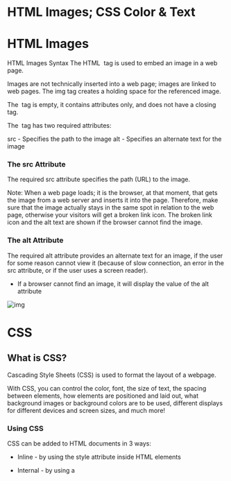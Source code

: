 # HTML Images; CSS Color & Text

# HTML Images

HTML Images Syntax
The HTML <img> tag is used to embed an image in a web page.

Images are not technically inserted into a web page; images are linked to web pages. The img tag creates a holding space for the referenced image.

The <img> tag is empty, it contains attributes only, and does not have a closing tag.

The <img> tag has two required attributes:

src - Specifies the path to the image
alt - Specifies an alternate text for the image

### The src Attribute
The required src attribute specifies the path (URL) to the image.

Note: When a web page loads; it is the browser, at that moment, that gets the image from a web server and inserts it into the page. Therefore, make sure that the image actually stays in the same spot in relation to the web page, otherwise your visitors will get a broken link icon. The broken link icon and the alt text are shown if the browser cannot find the image.

### The alt Attribute
The required alt attribute provides an alternate text for an image, if the user for some reason cannot view it (because of slow connection, an error in the src attribute, or if the user uses a screen reader).


* If a browser cannot find an image, it will display the value of the alt attribute

![img](https://lh3.googleusercontent.com/proxy/OAKZcdVuO2GTrky98wHbHNUw09IqgYFwSaum_y4QyrSxQnhGLn-ZR3STuKNdxfogMs3m6XSxwK1W-48Ob3uqLllAuMpn_4WUWOPqUn-3d2dCDyVQt4I)




# CSS

## What is CSS?
Cascading Style Sheets (CSS) is used to format the layout of a webpage.

With CSS, you can control the color, font, the size of text, the spacing between elements, how elements are positioned and laid out,
what background images or background colors are to be used, different displays for different devices and screen sizes, and much more!

### Using CSS
CSS can be added to HTML documents in 3 ways:

* Inline - by using the style attribute inside HTML elements
* Internal - by using a <style> element in the <head> section
* External - by using a <link> element to link to an external CSS file
The most common way to add CSS, is to keep the styles in external CSS files. However, in this tutorial we will use inline and internal styles, because this is easier to demonstrate, and easier for you to try it yourself.
  
 * Inline CSS
An inline CSS is used to apply a unique style to a single HTML element.

An inline CSS uses the style attribute of an HTML element.
  
 * Internal CSS
An internal CSS is used to define a style for a single HTML page.

An internal CSS is defined in the <head> section of an HTML page, within a <style> element.
  
  * External CSS
An external style sheet is used to define the style for many HTML pages.
  
  The external style sheet can be written in any text editor. The file must not contain any HTML code, and must be saved with a .css extension.
  
###  CSS Colors, Fonts and Sizes
Here, we will demonstrate some commonly used CSS properties. You will learn more about them later.

The CSS color property defines the text color to be used.

The CSS font-family property defines the font to be used.

The CSS font-size property defines the text size to be used.
  
### CSS Border
The CSS border property defines a border around an HTML element.

Tip: You can define a border for nearly all HTML elements.
  
### CSS Padding
The CSS padding property defines a padding (space) between the text and the border.
  
  CSS Margin
 CSS margin property defines a margin (space) outside the border.
  
  Link to External CSS
External style sheets can be referenced with a full URL or with a path relative to the current web page.
  
  
  
 ![img](https://www.syncfusion.com/books/w3_css_succinctly/Images/w3-css-colors.png)
  
  
  ## CSS Box Sizing
  
   box-sizing: border-box;
  
  ## scroll
  
  overflow:scroll;
  overflow:auto;
  
  
  
  
  
